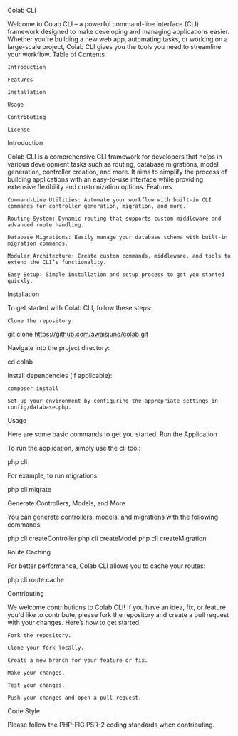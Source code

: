 Colab CLI

Welcome to Colab CLI – a powerful command-line interface (CLI) framework designed to make developing and managing applications easier. Whether you're building a new web app, automating tasks, or working on a large-scale project, Colab CLI gives you the tools you need to streamline your workflow.
Table of Contents

    Introduction

    Features

    Installation

    Usage

    Contributing

    License

Introduction

Colab CLI is a comprehensive CLI framework for developers that helps in various development tasks such as routing, database migrations, model generation, controller creation, and more. It aims to simplify the process of building applications with an easy-to-use interface while providing extensive flexibility and customization options.
Features

    Command-Line Utilities: Automate your workflow with built-in CLI commands for controller generation, migration, and more.

    Routing System: Dynamic routing that supports custom middleware and advanced route handling.

    Database Migrations: Easily manage your database schema with built-in migration commands.

    Modular Architecture: Create custom commands, middleware, and tools to extend the CLI’s functionality.

    Easy Setup: Simple installation and setup process to get you started quickly.

Installation

To get started with Colab CLI, follow these steps:

    Clone the repository:

git clone https://github.com/awaisjuno/colab.git

Navigate into the project directory:

cd colab

Install dependencies (if applicable):

    composer install

    Set up your environment by configuring the appropriate settings in config/database.php.

Usage

Here are some basic commands to get you started:
Run the Application

To run the application, simply use the cli tool:

php cli <command>

For example, to run migrations:

php cli migrate

Generate Controllers, Models, and More

You can generate controllers, models, and migrations with the following commands:

php cli createController <ControllerName>
php cli createModel <ModelName>
php cli createMigration <MigrationName>

Route Caching

For better performance, Colab CLI allows you to cache your routes:

php cli route:cache

Contributing

We welcome contributions to Colab CLI! If you have an idea, fix, or feature you'd like to contribute, please fork the repository and create a pull request with your changes. Here’s how to get started:

    Fork the repository.

    Clone your fork locally.

    Create a new branch for your feature or fix.

    Make your changes.

    Test your changes.

    Push your changes and open a pull request.

Code Style

Please follow the PHP-FIG PSR-2 coding standards when contributing.
